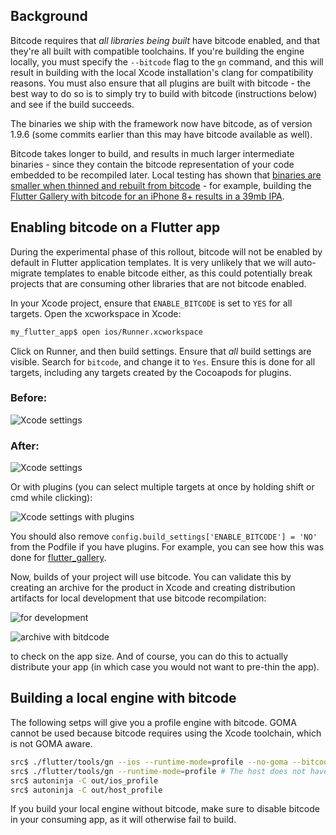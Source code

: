 ## Background

Bitcode requires that _all libraries being built_ have bitcode enabled, and that they're all built with compatible toolchains. If you're building the engine locally, you must specify the `--bitcode` flag to the `gn` command, and this will result in building with the local Xcode installation's clang for compatibility reasons. You must also ensure that all plugins are built with bitcode - the best way to do so is to simply try to build with bitcode (instructions below) and see if the build succeeds.

The binaries we ship with the framework now have bitcode, as of version 1.9.6 (some commits earlier than this may have bitcode available as well).

Bitcode takes longer to build, and results in much larger intermediate binaries - since they contain the bitcode representation of your code embedded to be recompiled later. Local testing has shown that [binaries are smaller when thinned and rebuilt from bitcode](https://github.com/flutter/flutter/issues/39575) - for example, building the [Flutter Gallery with bitcode for an iPhone 8+ results in a 39mb IPA](https://github.com/flutter/flutter/pull/39851).

## Enabling bitcode on a Flutter app

During the experimental phase of this rollout, bitcode will not be enabled by default in Flutter application templates. It is very unlikely that we will auto-migrate templates to enable bitcode either, as this could potentially break projects that are consuming other libraries that are not bitcode enabled.

In your Xcode project, ensure that `ENABLE_BITCODE` is set to `YES` for all targets. Open the xcworkspace in Xcode:

```bash
my_flutter_app$ open ios/Runner.xcworkspace
```

Click on Runner, and then build settings.  Ensure that _all_ build settings are visible.  Search for `bitcode`, and change it to `Yes`. Ensure this is done for all targets, including any targets created by the Cocoapods for plugins.

### Before:

![Xcode settings](https://user-images.githubusercontent.com/8620741/64298864-d3795b80-cf2b-11e9-9dee-82a679432a2d.png)

### After:

![Xcode settings](https://user-images.githubusercontent.com/8620741/64298891-f0ae2a00-cf2b-11e9-8354-13742a5535e3.png)

Or with plugins (you can select multiple targets at once by holding shift or cmd while clicking):

![Xcode settings with plugins](https://user-images.githubusercontent.com/8620741/64298986-47b3ff00-cf2c-11e9-9ecd-3a47be8afdeb.png)

You should also remove `config.build_settings['ENABLE_BITCODE'] = 'NO'` from the Podfile if you have plugins. For example, you can see how this was done for [flutter_gallery](https://github.com/flutter/flutter/pull/39851/files).

Now, builds of your project will use bitcode. You can validate this by creating an archive for the product in Xcode and creating distribution artifacts for local development that use bitcode recompilation: 

![for development](https://user-images.githubusercontent.com/8620741/64041867-64f46200-cb15-11e9-8c06-417c3257d3ff.png)

![archive with bitdcode](https://user-images.githubusercontent.com/8620741/64041891-72a9e780-cb15-11e9-9213-6acb8526a7e2.png)

to check on the app size. And of course, you can do this to actually distribute your app (in which case you would not want to pre-thin the app).

## Building a local engine with bitcode

The following setps will give you a profile engine with bitcode.  GOMA cannot be used because bitcode requires using the Xcode toolchain, which is not GOMA aware.

```bash
src$ ./flutter/tools/gn --ios --runtime-mode=profile --no-goma --bitcode
src$ ./flutter/tools/gn --runtime-mode=profile # The host does not have to be built with bitcode, and can use GOMA
src$ autoninja -C out/ios_profile
src$ autoninja -C out/host_profile
```

If you build your local engine without bitcode, make sure to disable bitcode in your consuming app, as it will otherwise fail to build.